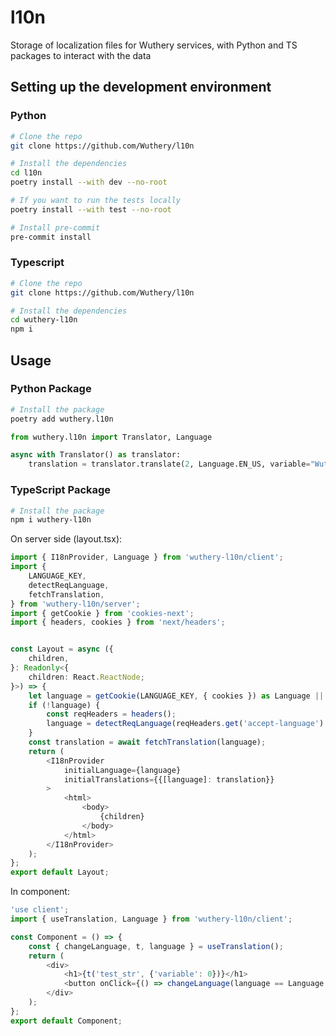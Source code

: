 # l10n

Storage of localization files for Wuthery services, with Python and TS packages to interact with the data

## Setting up the development environment

### Python

```bash
# Clone the repo
git clone https://github.com/Wuthery/l10n

# Install the dependencies
cd l10n
poetry install --with dev --no-root

# If you want to run the tests locally
poetry install --with test --no-root

# Install pre-commit
pre-commit install
```

### Typescript

```bash
# Clone the repo
git clone https://github.com/Wuthery/l10n

# Install the dependencies
cd wuthery-l10n
npm i
```

## Usage

### Python Package

```bash
# Install the package
poetry add wuthery.l10n
```

```py
from wuthery.l10n import Translator, Language

async with Translator() as translator:
    translation = translator.translate(2, Language.EN_US, variable="Wuthery")
```

### TypeScript Package

```bash
# Install the package
npm i wuthery-l10n
```

On server side (layout.tsx):
```ts
import { I18nProvider, Language } from 'wuthery-l10n/client';
import {
    LANGUAGE_KEY,
    detectReqLanguage,
    fetchTranslation,
} from 'wuthery-l10n/server';
import { getCookie } from 'cookies-next';
import { headers, cookies } from 'next/headers';


const Layout = async ({
    children,
}: Readonly<{
    children: React.ReactNode;
}>) => {
    let language = getCookie(LANGUAGE_KEY, { cookies }) as Language || undefined;
    if (!language) {
        const reqHeaders = headers();
        language = detectReqLanguage(reqHeaders.get('accept-language') || '');
    }
    const translation = await fetchTranslation(language);
    return (
        <I18nProvider
            initialLanguage={language}
            initialTranslations={{[language]: translation}}
        >
            <html>
                <body>
                    {children}
                </body>
            </html>
        </I18nProvider>
    );
};
export default Layout;
```
In component:
```ts
'use client';
import { useTranslation, Language } from 'wuthery-l10n/client';

const Component = () => {
    const { changeLanguage, t, language } = useTranslation();
    return (
        <div>
            <h1>{t('test_str', {'variable': 0})}</h1>
            <button onClick={() => changeLanguage(language == Language.ZH_TW ? Language.EN_US : Language.ZH_TW)}>Change language</button>
        </div>
    );
};
export default Component;
```